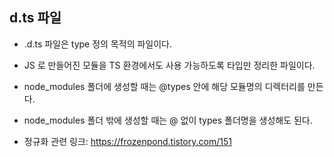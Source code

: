 ## d.ts 파일

- .d.ts 파일은 type 정의 목적의 파일이다.
- JS 로 만들어진 모듈을 TS 환경에서도 사용 가능하도록 타입만 정리한 파일이다.
- node_modules 폴더에 생성할 때는 @types 안에 해당 모듈명의 디렉터리를 만든다.
- node_modules 폴더 밖에 생성할 때는 @ 없이 types 폴더명을 생성해도 된다.

- 정규화 관련 링크: https://frozenpond.tistory.com/151
